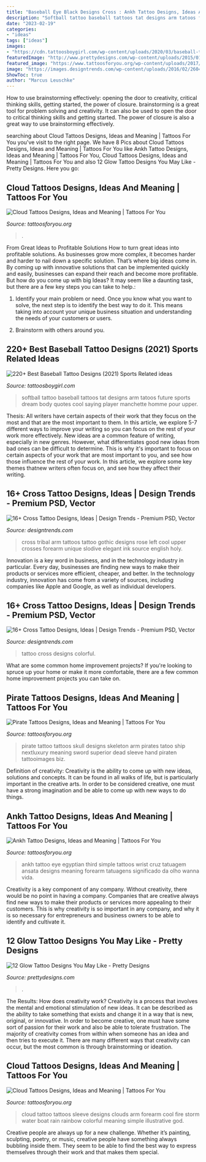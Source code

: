 ```yaml
---
title: "Baseball Eye Black Designs Cross : Ankh Tattoo Designs, Ideas And Meaning"
description: "Softball tattoo baseball tattoos tat designs arm tatoos future sports dream body quotes cool saying player manchette homme pour upper"
date: "2023-02-19"
categories:
- "ideas"
tags: ["ideas"]
images:
- "https://cdn.tattoosboygirl.com/wp-content/uploads/2020/03/baseball-tattoo-player-cross-bat-35.jpg"
featuredImage: "http://www.prettydesigns.com/wp-content/uploads/2015/01/Ear-Glow-Tattoo.jpg"
featured_image: "https://www.tattoosforyou.org/wp-content/uploads/2017/08/Egyptian-Ankh-Tattoos.jpg"
image: "https://images.designtrends.com/wp-content/uploads/2016/02/26045859/Beautiful-Black-Cross-Tattoo-.jpg"
ShowToc: true
author: "Marcus Leuschke"
---
```



How to use brainstorming effectively: opening the door to creativity, critical thinking skills, getting started, the power of closure.
brainstorming is a great tool for problem solving and creativity. It can also be used to open the door to critical thinking skills and getting started. The power of closure is also a great way to use brainstorming effectively.

	

		
searching about Cloud Tattoos Designs, Ideas and Meaning | Tattoos For You you've visit to the right page. We have 8 Pics about Cloud Tattoos Designs, Ideas and Meaning | Tattoos For You like Ankh Tattoo Designs, Ideas and Meaning | Tattoos For You, Cloud Tattoos Designs, Ideas and Meaning | Tattoos For You and also 12 Glow Tattoo Designs You May Like - Pretty Designs. Here you go:
		
    
## Cloud Tattoos Designs, Ideas And Meaning | Tattoos For You

<img loading=lazy src="https://www.tattoosforyou.org/wp-content/uploads/2013/10/Cross-Tattoo-With-Clouds.jpg" onerror="this.onerror=null;this.src='https://tse4.mm.bing.net/th?id=OIP.le-kKiXvp-UvRVELgKQg6gHaLK&amp;pid=15.1';" alt="Cloud Tattoos Designs, Ideas and Meaning | Tattoos For You">

_Source: tattoosforyou.org_

>. 

	

From Great Ideas to Profitable Solutions
How to turn great ideas into profitable solutions. As businesses grow more complex, it becomes harder and harder to nail down a specific solution. That’s where big ideas come in. By coming up with innovative solutions that can be implemented quickly and easily, businesses can expand their reach and become more profitable.
But how do you come up with big Ideas? It may seem like a daunting task, but there are a few key steps you can take to help.:

1) Identify your main problem or need. Once you know what you want to solve, the next step is to identify the best way to do it. This means taking into account your unique business situation and understanding the needs of your customers or users.

2) Brainstorm with others around you.

    
## 220+ Best Baseball Tattoo Designs (2021) Sports Related Ideas

<img loading=lazy src="https://cdn.tattoosboygirl.com/wp-content/uploads/2020/03/baseball-tattoo-player-cross-bat-35.jpg" onerror="this.onerror=null;this.src='https://tse4.mm.bing.net/th?id=OIP.a50MxGK8_BFAxygR7XQqTQHaHa&amp;pid=15.1';" alt="220+ Best Baseball Tattoo Designs (2021) Sports Related ideas">

_Source: tattoosboygirl.com_

>softball tattoo baseball tattoos tat designs arm tatoos future sports dream body quotes cool saying player manchette homme pour upper. 

	

Thesis: All writers have certain aspects of their work that they focus on the most and that are the most important to them. In this article, we explore 5-7 different ways to improve your writing so you can focus on the rest of your work more effectively.
New ideas are a common feature of writing, especially in new genres. However, what differentiates good new ideas from bad ones can be difficult to determine. This is why it's important to focus on certain aspects of your work that are most important to you, and see how those influence the rest of your work. In this article, we explore some key themes thatnew writers often focus on, and see how they affect their writing.

    
## 16+ Cross Tattoo Designs, Ideas | Design Trends - Premium PSD, Vector

<img loading=lazy src="https://images.designtrends.com/wp-content/uploads/2016/02/26045859/Beautiful-Black-Cross-Tattoo-.jpg" onerror="this.onerror=null;this.src='https://tse1.mm.bing.net/th?id=OIP.ybbWKtmR9Ay7kcDKqRiHXwHaJ3&amp;pid=15.1';" alt="16+ Cross Tattoo Designs, Ideas | Design Trends - Premium PSD, Vector">

_Source: designtrends.com_

>cross tribal arm tattoos tattoo gothic designs rose left cool upper crosses forearm unique slodive elegant ink source english holy. 

	

Innovation is a key word in business, and in the technology industry in particular. Every day, businesses are finding new ways to make their products or services more efficient, cheaper, and better. In the technology industry, innovation has come from a variety of sources, including companies like Apple and Google, as well as individual developers.

    
## 16+ Cross Tattoo Designs, Ideas | Design Trends - Premium PSD, Vector

<img loading=lazy src="https://images.designtrends.com/wp-content/uploads/2016/02/26052513/Colorful-Cross-Tattoo.jpg" onerror="this.onerror=null;this.src='https://tse3.mm.bing.net/th?id=OIP.uLGVXGfgi5IlK5Ii0pjHbgHaJQ&amp;pid=15.1';" alt="16+ Cross Tattoo Designs, Ideas | Design Trends - Premium PSD, Vector">

_Source: designtrends.com_

>tattoo cross designs colorful. 

	

What are some common home improvement projects?
If you're looking to spruce up your home or make it more comfortable, there are a few common home improvement projects you can take on.

    
## Pirate Tattoos Designs, Ideas And Meaning | Tattoos For You

<img loading=lazy src="https://www.tattoosforyou.org/wp-content/uploads/2014/02/Pirate-Tattoo-Ideas.jpg" onerror="this.onerror=null;this.src='https://tse2.mm.bing.net/th?id=OIP.nIRkf8x_ZMM392escV0WbAHaJS&amp;pid=15.1';" alt="Pirate Tattoos Designs, Ideas and Meaning | Tattoos For You">

_Source: tattoosforyou.org_

>pirate tattoo tattoos skull designs skeleton arm pirates tatoo ship nextluxury meaning sword superior dead sleeve hand piraten tattooimages biz. 

	

Definition of creativity:
Creativity is the ability to come up with new ideas, solutions and concepts. It can be found in all walks of life, but is particularly important in the creative arts. In order to be considered creative, one must have a strong imagination and be able to come up with new ways to do things.

    
## Ankh Tattoo Designs, Ideas And Meaning | Tattoos For You

<img loading=lazy src="https://www.tattoosforyou.org/wp-content/uploads/2017/08/Egyptian-Ankh-Tattoos.jpg" onerror="this.onerror=null;this.src='https://tse2.mm.bing.net/th?id=OIP.7zFbvV0I1M4roq102l81DAHaJ5&amp;pid=15.1';" alt="Ankh Tattoo Designs, Ideas and Meaning | Tattoos For You">

_Source: tattoosforyou.org_

>ankh tattoo eye egyptian third simple tattoos wrist cruz tatuagem ansata designs meaning forearm tatuagens significado da olho wanna vida. 

	

Creativity is a key component of any company. Without creativity, there would be no point in having a company. Companies that are creative always find new ways to make their products or services more appealing to their customers. This is why creativity is so important in any company, and why it is so necessary for entrepreneurs and business owners to be able to identify and cultivate it.

    
## 12 Glow Tattoo Designs You May Like - Pretty Designs

<img loading=lazy src="http://www.prettydesigns.com/wp-content/uploads/2015/01/Ear-Glow-Tattoo.jpg" onerror="this.onerror=null;this.src='https://tse4.mm.bing.net/th?id=OIP.UNH13vBqSRXM_tTvtQqBuwHaLL&amp;pid=15.1';" alt="12 Glow Tattoo Designs You May Like - Pretty Designs">

_Source: prettydesigns.com_

>. 

	

The Results: How does creativity work?
Creativity is a process that involves the mental and emotional stimulation of new ideas. It can be described as the ability to take something that exists and change it in a way that is new, original, or innovative. In order to become creative, one must have some sort of passion for their work and also be able to tolerate frustration. The majority of creativity comes from within when someone has an idea and then tries to execute it. There are many different ways that creativity can occur, but the most common is through brainstorming or ideation.

    
## Cloud Tattoos Designs, Ideas And Meaning | Tattoos For You

<img loading=lazy src="http://www.tattoosforyou.org/wp-content/uploads/2013/10/Cloud-Tattoo-Sleeve.jpg" onerror="this.onerror=null;this.src='https://tse2.mm.bing.net/th?id=OIP.wDhjHnW8zBbAEPTzNaDxyAHaMN&amp;pid=15.1';" alt="Cloud Tattoos Designs, Ideas and Meaning | Tattoos For You">

_Source: tattoosforyou.org_

>cloud tattoo tattoos sleeve designs clouds arm forearm cool fire storm water boat rain rainbow colorful meaning simple illustrative god. 

	

Creative people are always up for a new challenge. Whether it’s painting, sculpting, poetry, or music, creative people have something always bubbling inside them. They seem to be able to find the best way to express themselves through their work and that makes them special.

